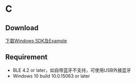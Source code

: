 # C

## Download

[下载Windows SDK及Example](https://focus-resource.oss-cn-beijing.aliyuncs.com/universal/crimson-sdk-prebuild/1.0.3/win/win.rar)

## Requirement

* BLE 4.2 or later，如自带蓝牙不支持，可使用USB外接蓝牙
* Windows 10 build 10.0.15063 or later


